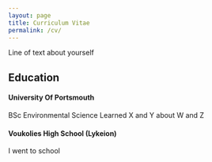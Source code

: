 ```yaml
---
layout: page
title: Curriculum Vitae
permalink: /cv/
---
```

Line of text about yourself

## Education
#### University Of Portsmouth
BSc Environmental Science
Learned X and Y about W and Z

#### Voukolies High School (Lykeion) 

I went to school

